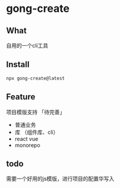 # gong-create

## What

自用的一个cli工具

## Install

```bash
npx gong-create@latest
```

## Feature

项目模版支持 「待完善」

- 普通业务
- 库 （组件库、cli）
- react vue
- monorepo

## todo 

需要一个好用的js模版，进行项目的配置华写入
